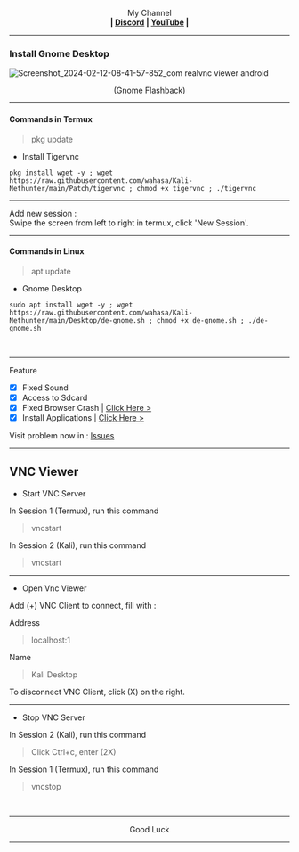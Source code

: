 
<p align="center">My Channel</br><b>
| <a href="https://discord.gg/GCehyym">Discord</a> | <a href="https://youtube.com/channel/UC3sLb7eZCu72iv3G1yUhUHQ">YouTube</a> |</b></p>

---
### Install Gnome Desktop
![Screenshot_2024-02-12-08-41-57-852_com realvnc viewer android](https://github.com/wahasa/Kali-Nethunter/assets/69626847/29781e4b-8971-4d6e-900f-d28d3243b559)
<p align="center">(Gnome Flashback)</p>

---
#### Commands in Termux
> pkg update

* Install Tigervnc
```
pkg install wget -y ; wget https://raw.githubusercontent.com/wahasa/Kali-Nethunter/main/Patch/tigervnc ; chmod +x tigervnc ; ./tigervnc
```

---
Add new session :</br>
Swipe the screen from left to right in termux, click 'New Session'.

---
#### Commands in Linux
> apt update

* Gnome Desktop
```
sudo apt install wget -y ; wget https://raw.githubusercontent.com/wahasa/Kali-Nethunter/main/Desktop/de-gnome.sh ; chmod +x de-gnome.sh ; ./de-gnome.sh
```
</br>

---
Feature
- [x] Fixed Sound
- [x] Access to Sdcard
- [x] Fixed Browser Crash  | [Click Here >](https://github.com/wahasa/Kali-Nethunter/tree/main/Note/Firefoxfix.md)
- [x] Install Applications | [Click Here >](https://github.com/wahasa/Kali-Nethunter/tree/main/Apps)

Visit problem now in : 
[Issues](https://github.com/wahasa/nethunter/issues)

---
## VNC Viewer
* Start VNC Server

In Session 1 (Termux), run this command
> vncstart

In Session 2 (Kali), run this command
> vncstart

---
* Open Vnc Viewer

Add (+) VNC Client to connect, fill with :

Address
> localhost:1 

Name
> Kali Desktop

To disconnect VNC Client, click (X) on the right.

---
* Stop VNC Server

In Session 2 (Kali), run this command
> Click Ctrl+c, enter (2X)

In Session 1 (Termux), run this command
> vncstop
</br>

---
<p align="center">Good Luck</p>

---
